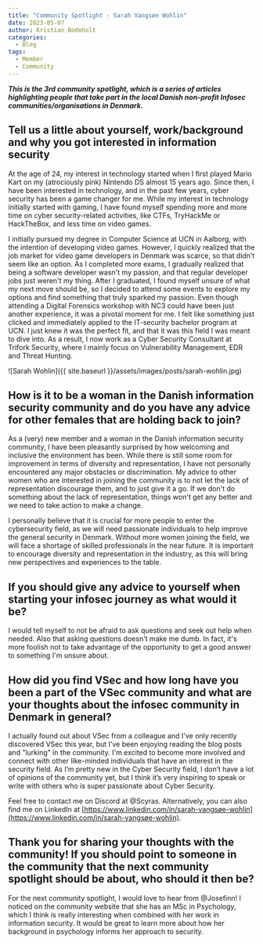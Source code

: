 ```yaml
---
title: "Community Spotlight - Sarah Vangsøe Wohlin"  
date: 2023-05-07  
author: Kristian Bodeholt  
categories:
  - Blog
tags:
  - Member
  - Community
---
```


***This is the 3rd community spotlight, which is a series of articles highlighting people that take part in the local Danish non-profit Infosec communities/organisations in Denmark.***

## Tell us a little about yourself, work/background and why you got interested in information security
At the age of 24, my interest in technology started when I first played Mario Kart on my (atrociously pink) Nintendo DS almost 15 years ago. Since then, I have been interested in technology, and in the past few years, cyber security has been a game changer for me. While my interest in technology initially started with gaming, I have found myself spending more and more time on cyber security-related activities, like CTFs, TryHackMe or HackTheBox, and less time on video games. 

I initially pursued my degree in Computer Science at UCN in Aalborg, with the intention of developing video games. However, I quickly realized that the job market for video game developers in Denmark was scarce, so that didn’t seem like an option. As I completed more exams, I gradually realized that being a software developer wasn't my passion, and that regular developer jobs just weren't my thing. After I graduated, I found myself unsure of what my next move should be, so I decided to attend some events to explore my options and find something that truly sparked my passion. Even though attending a Digital Forensics workshop with NC3 could have been just another experience, it was a pivotal moment for me. I felt like something just clicked and immediately applied to the IT-security bachelor program at UCN. I just knew it was the perfect fit, and that it was this field I was meant to dive into. As a result, I now work as a Cyber Security Consultant at Trifork Security, where I mainly focus on Vulnerability Management, EDR and Threat Hunting. 

![Sarah Wohlin]({{ site.baseurl }}/assets/images/posts/sarah-wohlin.jpg)  

## How is it to be a woman in the Danish information security community and do you have any advice for other females that are holding back to join? 
As a (very) new member and a woman in the Danish information security community, I have been pleasantly surprised by how welcoming and inclusive the environment has been. While there is still some room for improvement in terms of diversity and representation, I have not personally encountered any major obstacles or discrimination. My advice to other women who are interested in joining the community is to not let the lack of representation discourage them, and to just give it a go. If we don't do something about the lack of representation, things won't get any better and we need to take action to make a change. 

I personally believe that it is crucial for more people to enter the cybersecurity field, as we will need passionate individuals to help improve the general security in Denmark. Without more women joining the field, we will face a shortage of skilled professionals in the near future. It is important to encourage diversity and representation in the industry, as this will bring new perspectives and experiences to the table. 

## If you should give any advice to yourself when starting your infosec journey as what would it be?
I would tell myself to not be afraid to ask questions and seek out help when needed. Also that asking questions doesn't make me dumb. In fact, it's more foolish not to take advantage of the opportunity to get a good answer to something I'm unsure about. 

## How did you find VSec and how long have you been a part of the VSec community and what are your thoughts about the infosec community in Denmark in general?
I actually found out about VSec from a colleague and I've only recently discovered VSec this year, but I've been enjoying reading the blog posts and "lurking" in the community. I'm excited to become more involved and connect with other like-minded individuals that have an interest in the security field. As I’m pretty new in the Cyber Security field, I don’t have a lot of opinions of the community yet, but I think it’s very inspiring to speak or write with others who is super passionate about Cyber Security. 

Feel free to contact me on Discord at @Scyras. Alternatively, you can also find me on LinkedIn at [https://www.linkedin.com/in/sarah-vangsøe-wohlin](https://www.linkedin.com/in/sarah-vangsøe-wohlin). 

## Thank you for sharing your thoughts with the community! If you should point to someone in the community that the next community spotlight should be about, who should it then be?  
For the next community spotlight, I would love to hear from @Josefinn! I noticed on the community website that she has an MSc in Psychology, which I think is really interesting when combined with her work in information security. It would be great to learn more about how her background in psychology informs her approach to security. 
